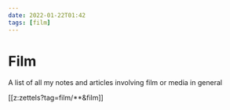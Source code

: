 ```yaml
---
date: 2022-01-22T01:42
tags: [film]
---
```


# Film

A list of all my notes and articles involving film or media in general

[[z:zettels?tag=film/**&film]]
